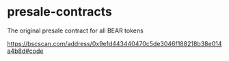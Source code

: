 # presale-contracts
The original presale contract for all BEAR tokens

https://bscscan.com/address/0x9e1d443440470c5de3046f188218b38e014a4b8d#code
